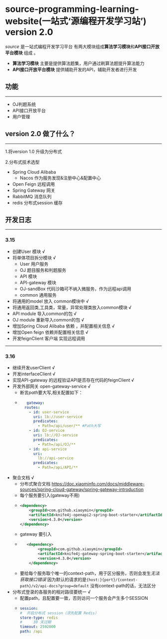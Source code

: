 # source-programming-learning-website(一站式‘源编程开发学习站’) version 2.0  

*source* 是一站式编程开发学习平台 有两大模块组成**算法学习模块**和**API接口开放平台模块**
组成 。
- **算法学习模块** 主要是提供算法题集，用户通过刷算法题提升算法能力
- **API接口开放平台模块** 提供辅助开发的API，辅助开发者进行开发
## 功能
___
- OJ判题系统
- API接口开放平台
- 用户管理
## version 2.0 做了什么？
___
1.将version 1.0 升级为分布式  

2.分布式技术选型    
- Spring Cloud Alibaba
  - Nacos 作为服务发现&注册中心&配置中心
- Open Feign 远程调用
- Spring Gateway 网关
- RabbitMQ 消息队列
- redis 分布式session 缓存

## 开发日志
___
### 3.15
- 创建User 模块 √
- 将单体项目拆分模块 √
   - User 用户服务
   - OJ 题目服务和判题服务
   - API 模块
   - API-gateway 模块
   - OJ-sandBox 代码沙箱可不纳入微服务，作为远程api调用
   - common 通用服务
- 将通用的model 放入 common模块中 √
- 将通用返回类,工具类，常量，异常处理类放入common模块 √
- API module 导入common的包 √
- OJ module 重新导入common的包 √
- 增加Spring Cloud Alibaba 依赖 ，并配置相关信息 √
- 增加Open feign 依赖并配置相关信息 √
- 开发feignClient 客户端 实现远程调用
---
### 3.16
- 继续开发userClient √ 
- 开发interfaceClient √
- 实现API-gateway 的远程验证API是否存在代码的feignClient √
- 开发外部网关 open-gateway-service √
    - 断言*path*要大写,相关配置如下：
    - ```yaml
         gateway:
        routes:
          - id: user-service
            uri: lb://user-service
            predicates:
              - Path=/api/user/** #Path大写
          - id: OJ-service
            uri: lb://OJ-service
            predicates:
              - Path=/api/OJ/**
          - id: api-service
            uri:
              lb://api-service
            predicates:
              - Path=/api/API/**
      ```
- 聚合文档 √
  - 分布式聚合文档 <https://doc.xiaominfo.com/docs/middleware-sources/spring-cloud-gateway/spring-gateway-introduction>
  - 每个服务要引入(gateway不用)
  - ```xml
    <dependency>
        <groupId>com.github.xiaoymin</groupId>
        <artifactId>knife4j-openapi2-spring-boot-starter</artifactId>
        <version>4.3.0</version>
    </dependency>
    ```
  - gateway 要引入
  - ```xml
       <dependency>
            <groupId>com.github.xiaoymin</groupId>
            <artifactId>knife4j-gateway-spring-boot-starter</artifactId>
            <version>4.3.0</version>
        </dependency>
    ```
  - 要给每个服务取个唯一的context-path，用于区分服务，否则会发生*无法获取接口错误*
  因为默认的请求的是`{host:}{port}/{context-path}/v2/api-docs?group=default`
  没有context-path的话，无法区分
- 分布式登录的各服务的相对路径要统一 √
  - 配置path，且配置要一致，否则访问一个服务会产生多个SESSION
  - ```yaml
    session:
    #  开启分布式 session（须先配置 Redis）
    store-type: redis
    #     30 天过期
    timeout: 2592000
    path: /api
    ```




